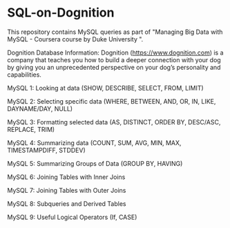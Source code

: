 # SQL-on-Dognition

This repository contains MySQL queries as part of "Managing Big Data with MySQL - Coursera course by Duke University ".

Dognition Database Information:
Dognition (https://www.dognition.com) is a company that teaches you how to build a deeper connection with your dog by giving you an unprecedented perspective on your dog’s personality and capabilities.

MySQL 1: Looking at data (SHOW, DESCRIBE, SELECT, FROM, LIMIT)

MySQL 2: Selecting specific data (WHERE, BETWEEN, AND, OR, IN, LIKE, DAYNAME/DAY, NULL)

MySQL 3: Formatting selected data (AS, DISTINCT, ORDER BY, DESC/ASC, REPLACE, TRIM)

MySQL 4: Summarizing data (COUNT, SUM, AVG, MIN, MAX, TIMESTAMPDIFF, STDDEV)

MySQL 5: Summarizing Groups of Data (GROUP BY, HAVING)

MySQL 6: Joining Tables with Inner Joins

MySQL 7: Joining Tables with Outer Joins

MySQL 8: Subqueries and Derived Tables

MySQL 9: Useful Logical Operators (If, CASE)
